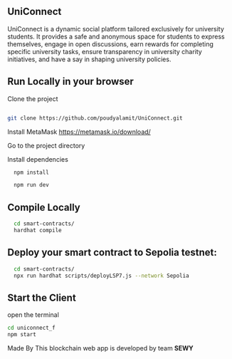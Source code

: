 ## UniConnect
UniConnect is a dynamic social platform tailored exclusively for university students. It provides a safe and anonymous space for students to express themselves, engage in open discussions, earn rewards for completing specific university tasks, ensure transparency in university charity initiatives, and have a say in shaping university policies.


## Run Locally in your browser

Clone the project 
```bash

git clone https://github.com/poudyalamit/UniConnect.git
 ```
Install MetaMask https://metamask.io/download/

Go to the project directory

Install dependencies
```bash
  npm install

  npm run dev
``` 
## Compile Locally

```bash
  cd smart-contracts/
  hardhat compile
```
## Deploy your smart contract to Sepolia testnet:

```bash
  cd smart-contracts/
  npx run hardhat scripts/deployLSP7.js --network Sepolia
```
## Start the Client

  open the terminal
  ```bash
  cd uniconnect_f
  npm start
```
 
  Made By
  This blockchain web app is developed by team **SEWY**

